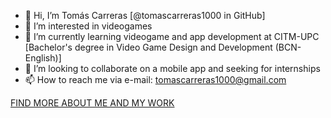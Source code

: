 - 👋 Hi, I’m Tomás Carreras [@tomascarreras1000 in GitHub]
- 👀 I’m interested in videogames
- 🌱 I’m currently learning videogame and app development at CITM-UPC [Bachelor's degree in Video Game Design and Development (BCN-English)]
- 💞️ I’m looking to collaborate on a mobile app and seeking for internships
- 📫 How to reach me via e-mail: tomascarreras1000@gmail.com

[FIND MORE ABOUT ME AND MY WORK](https://tomascarreras1000.github.io/tomascarreras1000/)

<!---
tomascarreras1000/tomascarreras1000 is a ✨ special ✨ repository because its `README.md` (this file) appears on your GitHub profile.
You can click the Preview link to take a look at your changes.
--->
